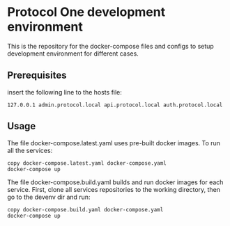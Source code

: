 Protocol One development environment
====================================

This is the repository for the docker-compose files and configs to setup development environment for different cases.

Prerequisites
-------------

insert the following line to the hosts file: 

    127.0.0.1 admin.protocol.local api.protocol.local auth.protocol.local

Usage
-----

The file docker-compose.latest.yaml uses pre-built docker images. 
To run all the services:
    
    copy docker-compose.latest.yaml docker-compose.yaml
    docker-compose up

The file docker-compose.build.yaml builds and run docker images for each service. 
First, clone all services repositories to the working directory, then go to the devenv dir and run:
    
    copy docker-compose.build.yaml docker-compose.yaml
    docker-compose up

